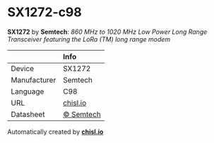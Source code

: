 # SX1272-c98

**SX1272** by **Semtech**: *860 MHz to 1020 MHz Low Power Long Range Transceiver featuring the LoRa (TM) long range modem*

|              | Info                         |
|:-------------|:-----------------------------|
| Device       | SX1272                        |
| Manufacturer | Semtech |
| Language     | C98 |
| URL          | [chisl.io](https://chisl.io/v/SX1272?t=c&r=98) |
| Datasheet    | [&copy; Semtech](http://www.semtech.com/images/datasheet/sx1272.pdf) |

Automatically created by **[chisl.io](https://chisl.io)**
